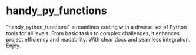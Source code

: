 # handy_py_functions
"handy_python_functions" streamlines coding with a diverse set of Python tools for all levels. From basic tasks to complex challenges, it enhances project efficiency and readability. With clear docs and seamless integration. Enjoy.
